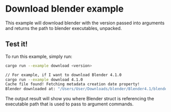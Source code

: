 # Download blender example
This example will download blender with the version passed into arguments and returns the path to blender executables, unpacked.

## Test it!
To run this example, simply run:
```bash
cargo run --example download <version>

// For example, if I want to download Blender 4.1.0
cargo run --example download 4.1.0
Cache file found! Fetching metadata creation date property!
Blender downloaded at: "/Users/User/Downloads/blender/Blender4.1/blender-4.1.0-macos-arm64/Blender.app/Contents/MacOS/Blender"
```
The output result will show you where Blender struct is referencing the executable path that is used to pass to argument commands.